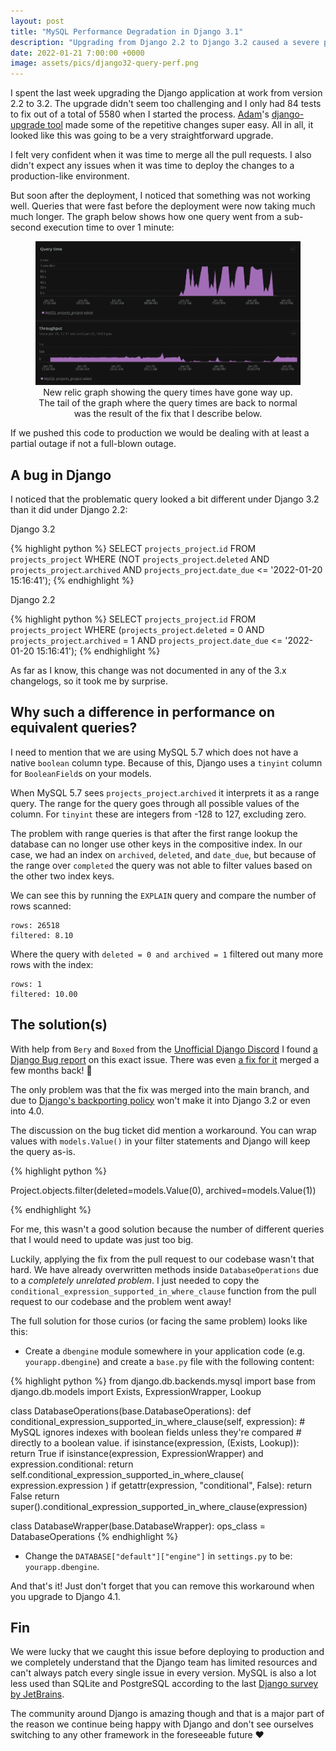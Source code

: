 ```yaml
---
layout: post
title: "MySQL Performance Degradation in Django 3.1"
description: "Upgrading from Django 2.2 to Django 3.2 caused a severe performance degradation with MySQL 5.7 due to a bug introduced in Django 3.1."
date: 2022-01-21 7:00:00 +0000
image: assets/pics/django32-query-perf.png
---
```


I spent the last week upgrading the Django application at work from version 2.2 to 3.2. The upgrade didn't seem too challenging and I only had 84 tests to fix out of a total of 5580 when I started the process. [Adam](https://adamj.eu/)'s [django-upgrade tool](https://pypi.org/project/django-upgrade/) made some of the repetitive changes super easy. All in all, it looked like this was going to be a very straightforward upgrade.

I felt very confident when it was time to merge all the pull requests. I also didn't expect any issues when it was time to deploy the changes to a production-like environment.

But soon after the deployment, I noticed that something was not working well. Queries that were fast before the deployment were now taking much much longer. The graph below shows how one query went from a sub-second execution time to over 1 minute:

<figure style="text-align: center">
    <img alt="Graph showing that query times have gone up significantly" src="/assets/pics/django32-query-perf.png" />
    <figcaption>New relic graph showing the query times have gone way up. The tail of the graph where the query times are back to normal was the result of the fix that I describe below.</figcaption>
</figure>

If we pushed this code to production we would be dealing with at least a partial outage if not a full-blown outage.

## A bug in Django

I noticed that the problematic query looked a bit different under Django 3.2 than it did under Django 2.2:

Django 3.2

<!-- prettier-ignore-start -->
{% highlight python %}
SELECT
    `projects_project`.`id`
FROM
    `projects_project`
WHERE (NOT `projects_project`.`deleted`
    AND `projects_project`.`archived`
    AND `projects_project`.`date_due` <= '2022-01-20 15:16:41');
{% endhighlight %}
<!-- prettier-ignore-end -->

Django 2.2

<!-- prettier-ignore-start -->
{% highlight python %}
SELECT
    `projects_project`.`id`
FROM
    `projects_project`
WHERE (`projects_project`.`deleted` = 0
    AND `projects_project`.`archived` = 1
    AND `projects_project`.`date_due` <= '2022-01-20 15:16:41');
{% endhighlight %}
<!-- prettier-ignore-end -->

As far as I know, this change was not documented in any of the 3.x changelogs, so it took me by surprise.

## Why such a difference in performance on equivalent queries?

I need to mention that we are using MySQL 5.7 which does not have a native `boolean` column type. Because of this, Django uses a `tinyint` column for `BooleanField`s on your models.

When MySQL 5.7 sees `projects_project`.`archived` it interprets it as a range query. The range for the query goes through all possible values of the column. For `tinyint` these are integers from -128 to 127, excluding zero.

The problem with range queries is that after the first range lookup the database can no longer use other keys in the compositive index. In our case, we had an index on `archived`, `deleted`, and `date_due`, but because of the range over `completed` the query was not able to filter values based on the other two index keys.

We can see this by running the `EXPLAIN` query and compare the number of rows scanned:

```
rows: 26518
filtered: 8.10
```

Where the query with `deleted = 0 and archived = 1` filtered out many more rows with the index:

```
rows: 1
filtered: 10.00
```

## The solution(s)

With help from `Bery` and `Boxed` from the [Unofficial Django Discord](https://discord.me/unofficial-django) I found [a Django Bug report](https://code.djangoproject.com/ticket/32691) on this exact issue. There was even [a fix for it](https://github.com/django/django/pull/14986/) merged a few months back! 🎉

The only problem was that the fix was merged into the main branch, and due to [Django's backporting policy](https://docs.djangoproject.com/en/4.0/internals/release-process/) won't make it into Django 3.2 or even into 4.0.

The discussion on the bug ticket did mention a workaround. You can wrap values with `models.Value()` in your filter statements and Django will keep the query as-is.

<!-- prettier-ignore-start -->
{% highlight python %}

Project.objects.filter(deleted=models.Value(0), archived=models.Value(1))

{% endhighlight %}
<!-- prettier-ignore-end -->

For me, this wasn't a good solution because the number of different queries that I would need to update was just too big.

Luckily, applying the fix from the pull request to our codebase wasn't that hard. We have already overwritten methods inside `DatabaseOperations` due to a <em data-tooltip="A story for another blog post 😅">completely unrelated problem</em>. I just needed to copy the `conditional_expression_supported_in_where_clause` function from the pull request to our codebase and the problem went away!

The full solution for those curios (or facing the same problem) looks like this:

- Create a `dbengine` module somewhere in your application code (e.g. `yourapp.dbengine`) and create a `base.py` file with the following content:

<!-- prettier-ignore-start -->
{% highlight python %}
from django.db.backends.mysql import base
from django.db.models import Exists, ExpressionWrapper, Lookup

class DatabaseOperations(base.DatabaseOperations):
    def conditional_expression_supported_in_where_clause(self, expression): 
        # MySQL ignores indexes with boolean fields unless they're compared 
        # directly to a boolean value.
        if isinstance(expression, (Exists, Lookup)):
            return True
        if isinstance(expression, ExpressionWrapper) and expression.conditional:
            return self.conditional_expression_supported_in_where_clause(
                expression.expression
            )
        if getattr(expression, "conditional", False):
            return False
        return super().conditional_expression_supported_in_where_clause(expression)


class DatabaseWrapper(base.DatabaseWrapper):
    ops_class = DatabaseOperations
{% endhighlight %}
<!-- prettier-ignore-end -->

- Change the `DATABASE["default"]["engine"]` in `settings.py` to be: `yourapp.dbengine`.

And that's it! Just don't forget that you can remove this workaround when you upgrade to Django 4.1.

## Fin

We were lucky that we caught this issue before deploying to production and we completely understand that the Django team has limited resources and can't always patch every single issue in every version. MySQL is also a lot less used than SQLite and PostgreSQL according to the last [Django survey by JetBrains](https://lp.jetbrains.com/django-developer-survey-2021-486/).

The community around Django is amazing though and that is a major part of the reason we continue being happy with Django and don't see ourselves switching to any other framework in the foreseeable future ❤️
